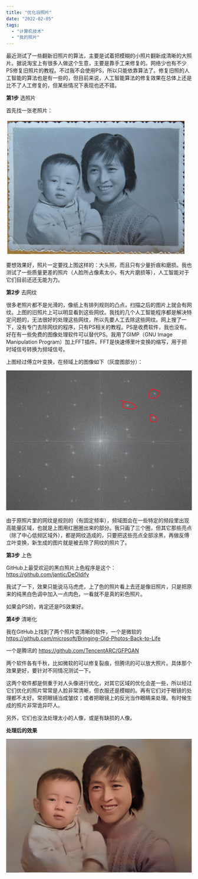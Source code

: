 ```yaml
---
title: "优化旧照片"
date: "2022-02-05"
tags: 
  - "计算机技术"
  - "我的照片"
---
```


最近测试了一些翻新旧照片的算法，主要是试着把模糊的小照片翻新成清晰的大照片。据说淘宝上有很多人做这个生意，主要是靠手工来修复的。网络少也有不少PS修复旧照片的教程。不过我不会使用PS，所以只能依靠算法了。修复旧照的人工智能的算法也是有一些的，但目前来说，人工智能算法的修复效果在总体上还是比不了人工修复的，但某些情况下表现也还不错。

**第1步** 选照片

首先找一张老照片：

![](image.png)

要想效果好，照片一定要找上图这样的：大头照，而且只有少量折痕和磨损。我也测试了一些质量更差的照片（人脸所占像素太小，有大片磨损等），人工智能对于它们目前还还无能为力。

**第2步** 去网纹

很多老照片都不是光滑的，像纸上有排列规则的凸点，扫描之后的图片上就会有网纹。上图的旧照片上可以明显看到这些网纹。我找的几个人工智能程序都是解决特定问题的，无法很好的处理这些网纹，所以先要人工去除这些网纹。网上搜了一下，没有专门去除网纹的程序，只有PS相关的教程。PS是收费软件，我也没有。好在有一些免费的图像处理软件可以替代PS。我用了GIMP（GNU Image Manipulation Program）加上FFT插件。FFT是快速傅里叶变换的缩写，用于把时域信号转换为频域信号。

上图经过傅立叶变换，在频域上的图像如下（灰度图部分）：

![](image-1.png)

由于原照片里的网纹是规则的（有固定频率），频域图会在一些特定的频段里出现高能量区域，也就是上图用红圈圈出来的部分。我只画了三个圈，但其它那些亮点（除了中心低频区域外），都是网纹造成的，只要把这些亮点全部涂黑，再做反傅立叶变换，新生成的图片就是被去除了网纹的照片了。

**第3步** 上色

GitHub上最受欢迎的黑白照片上色程序是这个：https://github.com/jantic/DeOldify

我试了一下，效果只能说马马虎虎，上了色的照片看上去还是像旧照片，只是把原来的纯黑白色调中加入一点肉色，一看就不是真的彩色照片。

如果会PS的，肯定还是PS效果好。

**第4步** 清晰化

我在GitHub上找到了两个照片变清晰的软件，一个是微软的 https://github.com/microsoft/Bringing-Old-Photos-Back-to-Life

一个是腾讯的 https://github.com/TencentARC/GFPGAN

两个软件各有千秋，比如微软的可以修复裂痕，但腾讯的可以放大照片。具体那个效果更好，要针对不同情况测试一下。

这两个软件都是侧重于对人头像进行优化，对其它区域的优化会差一些，所以经过它们优化的照片常常是人脸非常清晰，但衣服还是模糊的。再有它们对于眼镜的处理都不太好。常把眼镜当成皱纹；或者把眼镜上的反光当作眼睛来处理。有时候生成的照片非常诡异吓人。

另外，它们也没法处理太小的人像，或是有缺损的人像。

**处理后的效果**

![](image-2.png)
